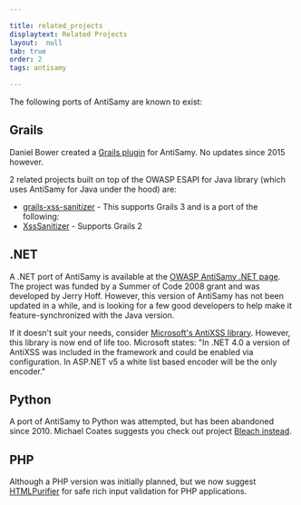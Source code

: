 ```yaml
---

title: related_projects
displaytext: Related Projects
layout:  null
tab: true
order: 2
tags: antisamy

---
```


The following ports of AntiSamy are known to exist:

## Grails
Daniel Bower created a [Grails plugin](https://github.com/danieldbower/grails-sanitizer) for AntiSamy. No updates since 2015 however.

2 related projects built on top of the OWASP ESAPI for Java library (which uses AntiSamy for Java under the hood) are:

* [grails-xss-sanitizer](https://github.com/rpalcolea/grails-xss-sanitizer) - This supports Grails 3 and is a port of the following:
* [XssSanitizer](https://github.com/tonyzampogna/XssSanitizer) - Supports Grails 2

## .NET
A .NET port of AntiSamy is available at the 
[OWASP AntiSamy .NET page](https://wiki.owasp.org/index.php/Category:OWASP_AntiSamy_Project_.NET). 
The project was funded by a Summer of Code 2008 grant and was developed by Jerry Hoff. However, this 
version of AntiSamy has not been updated in a while, and is looking for a few good developers to help 
make it feature-synchronized with the Java version. 

If it doesn't suit your needs, consider 
[Microsoft's AntiXSS library](https://archive.codeplex.com/?p=wpl). However, this library is now end 
of life too. Microsoft states: "In .NET 4.0 a version of AntiXSS was included in the framework and 
could be enabled via configuration. In ASP.NET v5 a white list based encoder will be the only encoder."

## Python
A port of AntiSamy to Python was attempted, but has been abandoned since 2010. Michael Coates suggests 
you check out project [Bleach instead](https://pypi.org/project/bleach/).

## PHP
Although a PHP version was initially planned, but we now suggest 
[HTMLPurifier](http://htmlpurifier.org/) for safe rich input validation for PHP applications.
